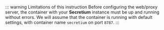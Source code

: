 ::: warning Limitations of this instruction
Before configuring the web/proxy server, the container with your **Secretium** instance must be up and running without errors. We will assume that the container is running with default settings, with container name `secretium` on port `8787`.
:::